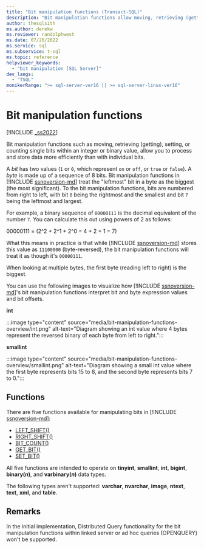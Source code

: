 ```yaml
---
title: "Bit manipulation functions (Transact-SQL)"
description: "Bit manipulation functions allow moving, retrieving (getting), setting, or counting single bits within an integer or binary value."
author: thesqlsith
ms.author: derekw
ms.reviewer: randolphwest
ms.date: 07/26/2022
ms.service: sql
ms.subservice: t-sql
ms.topic: reference
helpviewer_keywords:
  - "bit manipulation [SQL Server]"
dev_langs:
  - "TSQL"
monikerRange: ">= sql-server-ver16 || >= sql-server-linux-ver16"
---
```

# Bit manipulation functions

[!INCLUDE [_ss2022](../../includes/applies-to-version/_ss2022.md)]

Bit manipulation functions such as moving, retrieving (getting), setting, or counting single bits within an integer or binary value, allow you to process and store data more efficiently than with individual bits.

A *bit* has two values (`1` or `0`, which represent `on` or `off`, or `true` or `false`). A *byte* is made up of a sequence of 8 bits. Bit manipulation functions in [!INCLUDE [ssnoversion-md](../../includes/ssnoversion-md.md)] treat the "leftmost" bit in a byte as the biggest (the most significant). To the bit manipulation functions, bits are numbered from right to left, with bit `0` being the rightmost and the smallest and bit `7` being the leftmost and largest.

For example, a binary sequence of `00000111` is the decimal equivalent of the number `7`. You can calculate this out using powers of 2 as follows:

00000111 = (2^2 + 2^1 + 2^0 = 4 + 2 + 1 = 7)

What this means in practice is that while [!INCLUDE [ssnoversion-md](../../includes/ssnoversion-md.md)] stores this value as `11100000` (byte-reversed), the bit manipulation functions will treat it as though it's `00000111`.

When looking at multiple bytes, the first byte (reading left to right) is the biggest.

You can use the following images to visualize how [!INCLUDE [ssnoversion-md](../../includes/ssnoversion-md.md)]'s bit manipulation functions interpret bit and byte expression values and bit offsets.

**int**

:::image type="content" source="media/bit-manipulation-functions-overview/int.png" alt-text="Diagram showing an int value where 4 bytes represent the reversed binary of each byte from left to right.":::

**smallint**

:::image type="content" source="media/bit-manipulation-functions-overview/smallint.png" alt-text="Diagram showing a small int value where the first byte represents bits 15 to 8, and the second byte represents bits 7 to 0.":::

## Functions

There are five functions available for manipulating bits in [!INCLUDE [ssnoversion-md](../../includes/ssnoversion-md.md)]:

- [LEFT_SHIFT()](left-shift-transact-sql.md)
- [RIGHT_SHIFT()](right-shift-transact-sql.md)
- [BIT_COUNT()](bit-count-transact-sql.md)
- [GET_BIT()](get-bit-transact-sql.md)
- [SET_BIT()](set-bit-transact-sql.md)

All five functions are intended to operate on **tinyint**, **smallint**, **int**, **bigint**, **binary(*n*)**, and **varbinary(*n*)** data types.

The following types aren't supported: **varchar**, **nvarchar**, **image**, **ntext**, **text**, **xml**, and **table**.

## Remarks

In the initial implementation, Distributed Query functionality for the bit manipulation functions within linked server or ad hoc queries (OPENQUERY) won't be supported.
